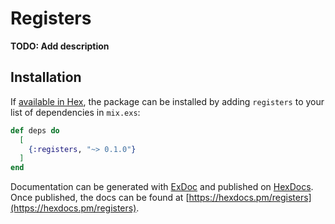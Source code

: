 # Registers

**TODO: Add description**

## Installation

If [available in Hex](https://hex.pm/docs/publish), the package can be installed
by adding `registers` to your list of dependencies in `mix.exs`:

```elixir
def deps do
  [
    {:registers, "~> 0.1.0"}
  ]
end
```

Documentation can be generated with [ExDoc](https://github.com/elixir-lang/ex_doc)
and published on [HexDocs](https://hexdocs.pm). Once published, the docs can
be found at [https://hexdocs.pm/registers](https://hexdocs.pm/registers).

